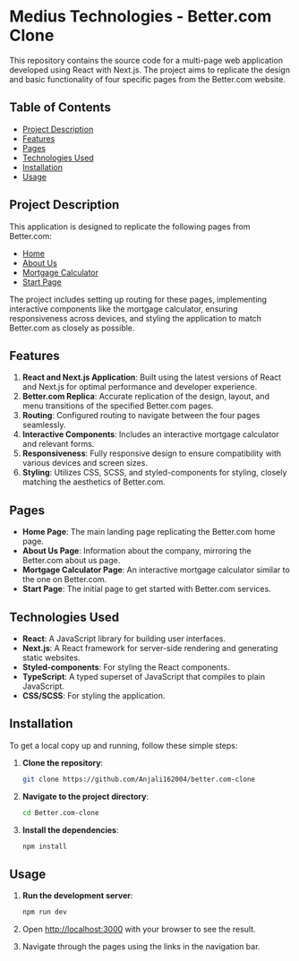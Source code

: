 
# Medius Technologies - Better.com Clone

This repository contains the source code for a multi-page web application developed using React with Next.js. The project aims to replicate the design and basic functionality of four specific pages from the Better.com website.

## Table of Contents

- [Project Description](#project-description)
- [Features](#features)
- [Pages](#pages)
- [Technologies Used](#technologies-used)
- [Installation](#installation)
- [Usage](#usage) 

## Project Description

This application is designed to replicate the following pages from Better.com:

- [Home](https://better.com)
- [About Us](https://better.com/about-us/)
- [Mortgage Calculator](https://better.com/mortgage-calculator?taxes=265&zip=421005)
- [Start Page](https://better.com/start)

The project includes setting up routing for these pages, implementing interactive components like the mortgage calculator, ensuring responsiveness across devices, and styling the application to match Better.com as closely as possible.

## Features

1. **React and Next.js Application**: Built using the latest versions of React and Next.js for optimal performance and developer experience.
2. **Better.com Replica**: Accurate replication of the design, layout, and menu transitions of the specified Better.com pages.
3. **Routing**: Configured routing to navigate between the four pages seamlessly.
4. **Interactive Components**: Includes an interactive mortgage calculator and relevant forms.
5. **Responsiveness**: Fully responsive design to ensure compatibility with various devices and screen sizes.
6. **Styling**: Utilizes CSS, SCSS, and styled-components for styling, closely matching the aesthetics of Better.com.

## Pages

- **Home Page**: The main landing page replicating the Better.com home page.
- **About Us Page**: Information about the company, mirroring the Better.com about us page.
- **Mortgage Calculator Page**: An interactive mortgage calculator similar to the one on Better.com.
- **Start Page**: The initial page to get started with Better.com services.

## Technologies Used

- **React**: A JavaScript library for building user interfaces.
- **Next.js**: A React framework for server-side rendering and generating static websites.
- **Styled-components**: For styling the React components.
- **TypeScript**: A typed superset of JavaScript that compiles to plain JavaScript.
- **CSS/SCSS**: For styling the application.

## Installation

To get a local copy up and running, follow these simple steps:

1. **Clone the repository**:

   ```bash
   git clone https://github.com/Anjali162004/better.com-clone
   ```

2. **Navigate to the project directory**:

   ```bash
   cd Better.com-clone
   ```

3. **Install the dependencies**:

   ```bash
   npm install
   ```

## Usage

1. **Run the development server**:

   ```bash
   npm run dev
   ```

2. Open [http://localhost:3000](http://localhost:3000) with your browser to see the result.

3. Navigate through the pages using the links in the navigation bar.
 
